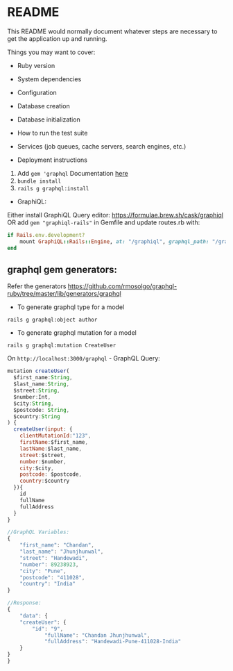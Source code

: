 # README

This README would normally document whatever steps are necessary to get the
application up and running.

Things you may want to cover:

* Ruby version

* System dependencies

* Configuration

* Database creation

* Database initialization

* How to run the test suite

* Services (job queues, cache servers, search engines, etc.)

* Deployment instructions

1. Add `gem 'graphql` Documentation [here](https://graphql-ruby.org/getting_started)
2. `bundle install`
3. `rails g graphql:install`


* GraphiQL:

Either install GraphiQL Query editor: https://formulae.brew.sh/cask/graphiql
OR add `gem "graphiql-rails"` in Gemfile and update routes.rb with:
```ruby
if Rails.env.development?
    mount GraphiQL::Rails::Engine, at: "/graphiql", graphql_path: "/graphql"
end
```

## graphql gem generators:
Refer the generators https://github.com/rmosolgo/graphql-ruby/tree/master/lib/generators/graphql
* To generate graphql type for a model

`rails g graphql:object author`


* To generate graphql mutation for a model

`rails g graphql:mutation CreateUser`

On `http://localhost:3000/graphql` - GraphQL Query:
```javascript
mutation createUser(
  $first_name:String, 
  $last_name:String,
  $street:String,
  $number:Int,
  $city:String,
  $postcode: String,
  $country:String
) {
  createUser(input: {
    clientMutationId:"123",
    firstName:$first_name,
    lastName:$last_name,
    street:$street,
    number:$number,
    city:$city,
    postcode: $postcode,
    country:$country
  }){
    id
    fullName
    fullAddress
  }
}

//GraphQL Variables:
{
    "first_name": "Chandan",
    "last_name": "Jhunjhunwal",
    "street": "Handewadi",
    "number": 89238923,
    "city": "Pune",
    "postcode": "411028",
    "country": "India"
}

//Response:
{
    "data": {
    "createUser": {
        "id": "9",
            "fullName": "Chandan Jhunjhunwal",
            "fullAddress": "Handewadi-Pune-411028-India"
    }
}
}
```